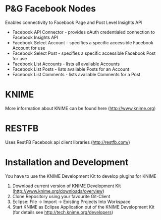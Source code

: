 P&G Facebook Nodes
====
Enables connectivity to Facebook Page and Post Level Insights API

 * Facebook API Connector - provides oAuth credentialed connection to Facebook Insights API
 * Facebook Select Account - specifies a specific accessible Facebook Account for use
 * Facebook Select Post - specifies a specific accessible Facebook Post for use
 * Facebook List Accounts - lists all available Accounts
 * Facebook List Posts - lists available Posts for an Account
 * Facebook List Comments - lists available Comments for a Post

KNIME
====
More information about KNIME can be found here (http://www.knime.org)

RESTFB
===
Uses RestFB Facebook api client libraries (http://restfb.com/)

Installation and Development
====
You have to use the KNIME Development Kit to develop plugins for KNIME

1. Download current version of KNIME Development Kit (http://www.knime.org/downloads/overview)
2. Clone Repository using your favourite Git-Client
3. Eclipse: File -> Import -> Existing Projects Into Workspace
4. Start KNIME as Eclipse Application out of the KNIME Development Kit (for details see http://tech.knime.org/developers) 
